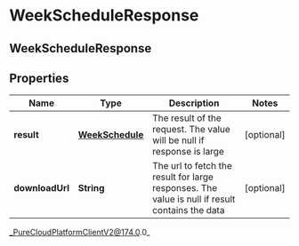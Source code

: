 # WeekScheduleResponse

## WeekScheduleResponse

## Properties

|Name | Type | Description | Notes|
|------------ | ------------- | ------------- | -------------|
| **result** | [**WeekSchedule**](WeekSchedule) | The result of the request. The value will be null if response is large | [optional] |
| **downloadUrl** | **String** | The url to fetch the result for large responses. The value is null if result contains the data | [optional] |



_PureCloudPlatformClientV2@174.0.0_
